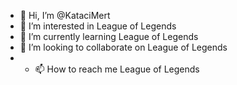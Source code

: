 - 👋 Hi, I’m @KataciMert
- 👀 I’m interested in League of Legends
- 🌱 I’m currently learning League of Legends
- 💞️ I’m looking to collaborate on League of Legends
- - 📫 How to reach me League of Legends

<!---
KataciMert/KataciMert is a ✨ special ✨ repository because its `README.md` (this file) appears on your GitHub profile.
You can click the Preview link to take a look at your changes.
--->

